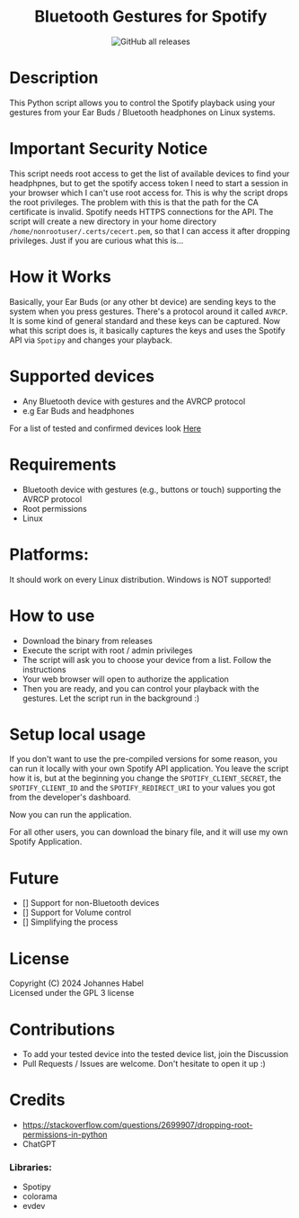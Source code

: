 <h1 align="center">Bluetooth Gestures for Spotify</h1> 

<p align="center">
  <img alt="GitHub all releases" src="https://img.shields.io/github/downloads/EchterAlsFake/BluetoothGesturesSpotify/total?style=for-the-badge&logoColor=grey&labelColor=%2300CCCC&color=purple">

</p>


# Description

This Python script allows you to control the Spotify playback using your gestures from your Ear Buds / Bluetooth headphones
on Linux systems.

# Important Security Notice

This script needs root access to get the list of available devices to find your headphpnes, but to get the 
spotify access token I need to start a session in your browser which I can't use root access for. This is why
the script drops the root privileges. The problem with this is that the path for the CA certificate is invalid.
Spotify needs HTTPS connections for the API. The script will create a new directory in your home directory
`/home/nonrootuser/.certs/cecert.pem`, so that I can access it after dropping privileges. Just if you are curious what
this is...

# How it Works
Basically, your Ear Buds (or any other bt device) are sending keys to the system when you press gestures. There's a protocol around it called `AVRCP`. 
It is some kind of general standard and these keys can be captured. Now what this script does is, it basically captures the keys and uses the Spotify API
via `Spotipy` and changes your playback.

# Supported devices
- Any Bluetooth device with gestures and the AVRCP protocol
- e.g Ear Buds and headphones

For a list of tested and confirmed devices look [Here](https://github.com/EchterAlsFake/BluetoothGesturesSpotify/blob/master/TESTED_DEVICES.md)

# Requirements
- Bluetooth device with gestures (e.g., buttons or touch) supporting the AVRCP protocol
- Root permissions 
- Linux

# Platforms:
It should work on every Linux distribution. Windows is NOT supported!

# How to use
- Download the binary from releases
- Execute the script with root / admin privileges
- The script will ask you to choose your device from a list. Follow the instructions
- Your web browser will open to authorize the application
- Then you are ready, and you can control your playback with the gestures. Let the script run in the background :) 


# Setup local usage
If you don't want to use the pre-compiled versions for some reason, you can run it locally with your own Spotify API application.
You leave the script how it is, but at the beginning you change the `SPOTIFY_CLIENT_SECRET`, the `SPOTIFY_CLIENT_ID` and the
`SPOTIFY_REDIRECT_URI` to your values you got from the developer's dashboard.

Now you can run the application.

For all other users, you can download the binary file, and it will use my own Spotify Application.

# Future
- [] Support for non-Bluetooth devices
- [] Support for Volume control
- [] Simplifying the process

# License
Copyright (C) 2024 Johannes Habel
<br>Licensed under the GPL 3 license

# Contributions
- To add your tested device into the tested device list, join the Discussion
- Pull Requests / Issues are welcome. Don't hesitate to open it up :) 

# Credits
- https://stackoverflow.com/questions/2699907/dropping-root-permissions-in-python
- ChatGPT
### Libraries:
- Spotipy
- colorama
- evdev